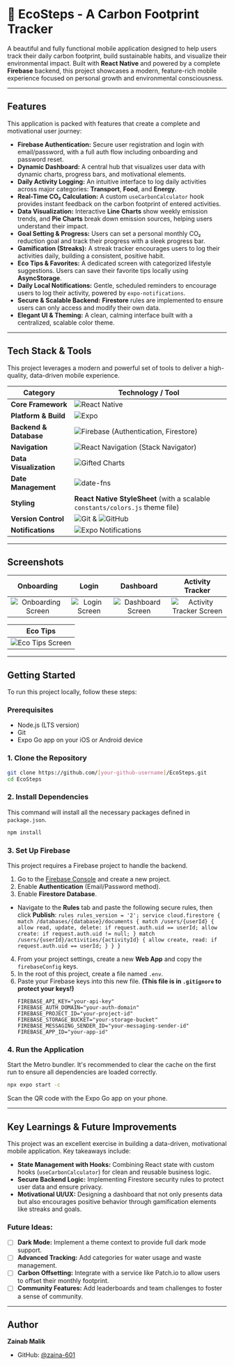 # 🌿 EcoSteps - A Carbon Footprint Tracker

A beautiful and fully functional mobile application designed to help users track their daily carbon footprint, build sustainable habits, and visualize their environmental impact. Built with **React Native** and powered by a complete **Firebase** backend, this project showcases a modern, feature-rich mobile experience focused on personal growth and environmental consciousness.

---

## Features

This application is packed with features that create a complete and motivational user journey:

*   **Firebase Authentication:** Secure user registration and login with email/password, with a full auth flow including onboarding and password reset.
*   **Dynamic Dashboard:** A central hub that visualizes user data with dynamic charts, progress bars, and motivational elements.
*   **Daily Activity Logging:** An intuitive interface to log daily activities across major categories: **Transport**, **Food**, and **Energy**.
*   **Real-Time CO₂ Calculation:** A custom `useCarbonCalculator` hook provides instant feedback on the carbon footprint of entered activities.
*   **Data Visualization:** Interactive **Line Charts** show weekly emission trends, and **Pie Charts** break down emission sources, helping users understand their impact.
*   **Goal Setting & Progress:** Users can set a personal monthly CO₂ reduction goal and track their progress with a sleek progress bar.
*   **Gamification (Streaks):** A streak tracker encourages users to log their activities daily, building a consistent, positive habit.
*   **Eco Tips & Favorites:** A dedicated screen with categorized lifestyle suggestions. Users can save their favorite tips locally using **AsyncStorage**.
*   **Daily Local Notifications:** Gentle, scheduled reminders to encourage users to log their activity, powered by `expo-notifications`.
*   **Secure & Scalable Backend:** **Firestore** rules are implemented to ensure users can only access and modify their own data.
*   **Elegant UI & Theming:** A clean, calming interface built with a centralized, scalable color theme.

---

## Tech Stack & Tools

This project leverages a modern and powerful set of tools to deliver a high-quality, data-driven mobile experience.

| Category             | Technology / Tool                                                                                                                                                                                                                                                                                       |
| -------------------- | ------------------------------------------------------------------------------------------------------------------------------------------------------------------------------------------------------------------------------------------------------------------------------------------------------- |
| **Core Framework**     | ![React Native](https://img.shields.io/badge/React_Native-20232A?style=for-the-badge&logo=react&logoColor=61DAFB)                                                                                                                                                                                          |
| **Platform & Build**   | ![Expo](https://img.shields.io/badge/Expo-000020?style=for-the-badge&logo=expo&logoColor=white)                                                                                                                                                                                                            |
| **Backend & Database** | ![Firebase](https://img.shields.io/badge/Firebase-FFCA28?style=for-the-badge&logo=firebase&logoColor=black) (Authentication, Firestore)                                                                                                                                                                      |
| **Navigation**         | ![React Navigation](https://img.shields.io/badge/React_Navigation-6B52A3?style=for-the-badge&logo=react-navigation&logoColor=white) (Stack Navigator)                                                                                                                                                            |
| **Data Visualization** | ![Gifted Charts](https://img.shields.io/badge/Gifted_Charts-4B0082?style=for-the-badge&logo=chart-dot-js&logoColor=white)                                                                                                                                                                                     |
| **Date Management**    | ![date-fns](https://img.shields.io/badge/date--fns-A22A5E?style=for-the-badge&logo=date-fns&logoColor=white)                                                                                                                                                                                                 |
| **Styling**            | **React Native StyleSheet** (with a scalable `constants/colors.js` theme file)                                                                                                                                                                                                                          |
| **Version Control**    | ![Git](https://img.shields.io/badge/GIT-E44C30?style=for-the-badge&logo=git&logoColor=white) & ![GitHub](https://img.shields.io/badge/GitHub-100000?style=for-the-badge&logo=github&logoColor=white)                                                                                                                |
| **Notifications**      | ![Expo Notifications](https://img.shields.io/badge/Expo_Notifications-000020?style=for-the-badge&logo=expo&logoColor=white)                                                                                                                                                                              |

---

## Screenshots

| Onboarding | Login | Dashboard | Activity Tracker |
| :--------: | :---: | :-------: | :--------------: |
| ![Onboarding Screen](screenshots/onboarding.jpg) | ![Login Screen](screenshots/login.jpg) | ![Dashboard Screen](screenshots/dashboard.jpg) | ![Activity Tracker Screen](screenshots/tracker.jpg) |

| Eco Tips |
| :------: |
| ![Eco Tips Screen](screenshots/tips.jpg) |

---

## Getting Started

To run this project locally, follow these steps:

### Prerequisites

*   Node.js (LTS version)
*   Git
*   Expo Go app on your iOS or Android device

### 1. Clone the Repository

```bash
git clone https://github.com/[your-github-username]/EcoSteps.git
cd EcoSteps
```

### 2. Install Dependencies

This command will install all the necessary packages defined in `package.json`.
```bash
npm install
```

### 3. Set Up Firebase

This project requires a Firebase project to handle the backend.

1.  Go to the [Firebase Console](https://console.firebase.google.com/) and create a new project.
2.  Enable **Authentication** (Email/Password method).
3.  Enable **Firestore Database**.
   *   Navigate to the **Rules** tab and paste the following secure rules, then click **Publish**:
    ```rules
    rules_version = '2';
    service cloud.firestore {
      match /databases/{database}/documents {
        match /users/{userId} {
          allow read, update, delete: if request.auth.uid == userId;
          allow create: if request.auth.uid != null;
        }
        match /users/{userId}/activities/{activityId} {
          allow create, read: if request.auth.uid == userId;
        }
      }
    }
    ```
4.  From your project settings, create a new **Web App** and copy the `firebaseConfig` keys.
5.  In the root of this project, create a file named `.env`.
6.  Paste your Firebase keys into this new file. **(This file is in `.gitignore` to protect your keys!)**
    ```dotenv
    FIREBASE_API_KEY="your-api-key"
    FIREBASE_AUTH_DOMAIN="your-auth-domain"
    FIREBASE_PROJECT_ID="your-project-id"
    FIREBASE_STORAGE_BUCKET="your-storage-bucket"
    FIREBASE_MESSAGING_SENDER_ID="your-messaging-sender-id"
    FIREBASE_APP_ID="your-app-id"
    ```

### 4. Run the Application

Start the Metro bundler. It's recommended to clear the cache on the first run to ensure all dependencies are loaded correctly.
```bash
npx expo start -c
```
Scan the QR code with the Expo Go app on your phone.

---

## Key Learnings & Future Improvements

This project was an excellent exercise in building a data-driven, motivational mobile application. Key takeaways include:

*   **State Management with Hooks:** Combining React state with custom hooks (`useCarbonCalculator`) for clean and reusable business logic.
*   **Secure Backend Logic:** Implementing Firestore security rules to protect user data and ensure privacy.
*   **Motivational UI/UX:** Designing a dashboard that not only presents data but also encourages positive behavior through gamification elements like streaks and goals.

### Future Ideas:

*   [ ] **Dark Mode:** Implement a theme context to provide full dark mode support.
*   [ ] **Advanced Tracking:** Add categories for water usage and waste management.
*   [ ] **Carbon Offsetting:** Integrate with a service like Patch.io to allow users to offset their monthly footprint.
*   [ ] **Community Features:** Add leaderboards and team challenges to foster a sense of community.

---

## Author

**Zainab Malik**

*   GitHub: [@zaina-601](https://github.com/zaina-601/EcoSteps])

```